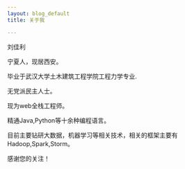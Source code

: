 ```yaml
---
layout: blog_default
title: 关于我

---
```

刘佳利

宁夏人，现居西安。

毕业于武汉大学土木建筑工程学院工程力学专业.

无党派民主人士。

现为web全栈工程师。

精通Java,Python等十余种编程语言。

目前主要钻研大数据，机器学习等相关技术，相关的框架主要有Hadoop,Spark,Storm。


感谢您的关注！

<!--
看我简历，**[请点击我][resume]**

[resume]: {{'resume.html' | relative_url}}
-->